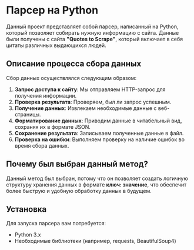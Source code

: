 # Парсер на Python

Данный проект представляет собой парсер, написанный на Python, который позволяет собирать нужную информацию с сайта. Данные были получены с сайта **"Quotes to Scrape"**, который включает в себя цитаты различных выдающихся людей.

## Описание процесса сбора данных

Сбор данных осуществлялся следующим образом:

1. **Запрос доступа к сайту**: Мы отправляем HTTP-запрос для получения информации.
2. **Проверка результата**: Проверяем, был ли запрос успешным.
3. **Получение данных**: Извлекаем необходимые данные с веб-страницы.
4. **Форматирование данных**: Приводим данные в читабельный вид, сохраняя их в формате JSON.
5. **Сохранение результата**: Записываем полученные данные в файл.
6. **Проверка на ошибки**: Выполняем проверку на наличие ошибок во время сбора данных.

## Почему был выбран данный метод?

Данный метод был выбран, потому что он позволяет создать логичную структуру хранения данных в формате **ключ: значение**, что обеспечит более быструю и удобную обработку данных в будущем.

## Установка

Для запуска парсера вам потребуется:

- Python 3.x
- Необходимые библиотеки (например, requests, BeautifulSoup4)

